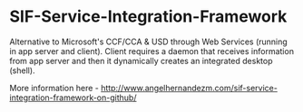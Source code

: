 # SIF-Service-Integration-Framework
Alternative to Microsoft's CCF/CCA &amp; USD through Web Services (running in app server and client). Client requires a daemon that receives information from app server and then it dynamically creates an integrated desktop (shell).

More information here - http://www.angelhernandezm.com/sif-service-integration-framework-on-github/
